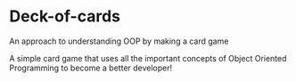 # Deck-of-cards
An approach to understanding OOP by making a card game


A simple card game that uses all the important concepts of Object Oriented Programming to become a better developer!

